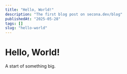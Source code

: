 ```yaml
---
title: "Hello, World!"
description: "The first blog post on secona.dev/blog"
publishedAt: "2025-05-28"
tags: []
slug: "hello-world"
---
```


# Hello, World!

A start of something big.
